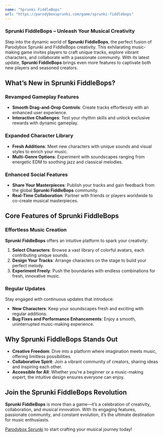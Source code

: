 ```yaml
---
name: "Sprunki FiddleBops"
url: "https://parodyboxsprunki.com/game/sprunki-fiddlebops"
---
```


### **Sprunki FiddleBops** – Unleash Your Musical Creativity  

Step into the dynamic world of **Sprunki FiddleBops**, the perfect fusion of Parodybox Sprunki and FiddleBops creativity. This exhilarating music-making game invites players to craft unique tracks, explore vibrant characters, and collaborate with a passionate community. With its latest update, **Sprunki FiddleBops** brings even more features to captivate both new players and seasoned creators.

## **What’s New in Sprunki FiddleBops?**

### **Revamped Gameplay Features**
- **Smooth Drag-and-Drop Controls**: Create tracks effortlessly with an enhanced user experience.  
- **Interactive Challenges**: Test your rhythm skills and unlock exclusive rewards with dynamic gameplay.  

### **Expanded Character Library**
- **Fresh Additions**: Meet new characters with unique sounds and visual styles to enrich your music.  
- **Multi-Genre Options**: Experiment with soundscapes ranging from energetic EDM to soothing jazz and classical melodies.  

### **Enhanced Social Features**
- **Share Your Masterpieces**: Publish your tracks and gain feedback from the global **Sprunki FiddleBops** community.  
- **Real-Time Collaboration**: Partner with friends or players worldwide to co-create musical masterpieces.  

## **Core Features of Sprunki FiddleBops**

### **Effortless Music Creation**
**Sprunki FiddleBops** offers an intuitive platform to spark your creativity:  
1. **Select Characters**: Browse a vast library of colorful avatars, each contributing unique sounds.  
2. **Design Your Tracks**: Arrange characters on the stage to build your perfect melody.  
3. **Experiment Freely**: Push the boundaries with endless combinations for fresh, innovative music.  

### **Regular Updates**
Stay engaged with continuous updates that introduce:  
- **New Characters**: Keep your soundscapes fresh and exciting with regular additions.  
- **Bug Fixes and Performance Enhancements**: Enjoy a smooth, uninterrupted music-making experience.  

## **Why Sprunki FiddleBops Stands Out**

- **Creative Freedom**: Dive into a platform where imagination meets music, offering limitless possibilities.  
- **Collaborative Spirit**: Join a vibrant community of creators, sharing ideas and inspiring each other.  
- **Accessible for All**: Whether you’re a beginner or a music-making expert, the intuitive design ensures everyone can enjoy.  

## **Join the Sprunki FiddleBops Revolution**

**Sprunki FiddleBops** is more than a game—it’s a celebration of creativity, collaboration, and musical innovation. With its engaging features, passionate community, and constant evolution, it’s the ultimate destination for music enthusiasts.

[Parodybox Sprunki](https://parodyboxsprunki.com/game/sprunki-fiddlebops) to start crafting your musical journey today!
